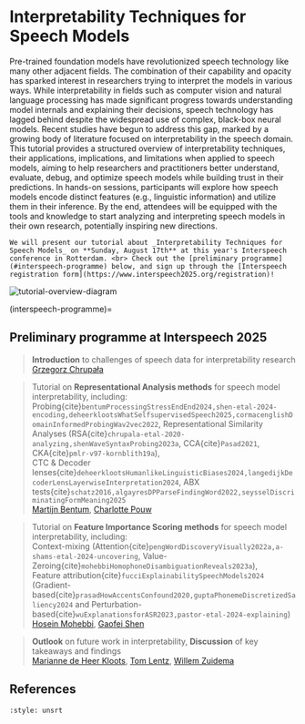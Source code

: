 <head><meta property="og:image" content="https://raw.githubusercontent.com/interpretingdl/speech-interpretability-tutorial/refs/heads/main/book/images/tutorial-overview.png"></head>

# Interpretability Techniques for Speech Models

Pre-trained foundation models have revolutionized speech technology like many other adjacent fields. The combination of their capability and opacity has sparked interest in researchers trying to interpret the models in various ways. While interpretability in fields such as computer vision and natural language processing has made significant progress towards understanding model internals and explaining their decisions, speech technology has lagged behind despite the widespread use of complex, black-box neural models. Recent studies have begun to address this gap, marked by a growing body of literature focused on interpretability in the speech domain. This tutorial provides a structured overview of interpretability techniques, their applications, implications, and limitations when applied to speech models, aiming to help researchers and practitioners better understand, evaluate, debug, and optimize speech models while building trust in their predictions. In hands-on sessions, participants will explore how speech models encode distinct features (e.g., linguistic information) and utilize them in their inference. By the end, attendees will be equipped with the tools and knowledge to start analyzing and interpreting speech models in their own research, potentially inspiring new directions.

```{note} 
We will present our tutorial about _Interpretability Techniques for Speech Models_ on **Sunday, August 17th** at this year's Interspeech conference in Rotterdam. <br> Check out the [preliminary programme](#interspeech-programme) below, and sign up through the [Interspeech registration form](https://www.interspeech2025.org/registration)!
```

![tutorial-overview-diagram](images/tutorial-overview.png)

(interspeech-programme)=
## Preliminary programme at Interspeech 2025

> **Introduction** to challenges of speech data for interpretability research <br>
> [Grzegorz Chrupała](https://grzegorz.chrupala.me/) 

> Tutorial on **Representational Analysis methods** for speech model interpretability, including: <br> Probing{cite}`bentumProcessingStressEndEnd2024,shen-etal-2024-encoding,deheerklootsWhatSelfsupervisedSpeech2025,cormacenglishDomainInformedProbingWav2vec2022`, Representational Similarity Analyses (RSA{cite}`chrupala-etal-2020-analyzing,shenWaveSyntaxProbing2023a`, CCA{cite}`Pasad2021`, CKA{cite}`pmlr-v97-kornblith19a`), <br> CTC & Decoder lenses{cite}`deheerklootsHumanlikeLinguisticBiases2024,langedijkDecoderLensLayerwiseInterpretation2024`, ABX tests{cite}`schatz2016,algayresDPParseFindingWord2022,seysselDiscriminatingFormMeaning2025` <br>
> [Martijn Bentum](https://www.ru.nl/personen/bentum-m), [Charlotte Pouw](https://www.illc.uva.nl/People/Table/person/5440/Charlotte-Pouw) 

> Tutorial on **Feature Importance Scoring methods** for speech model interpretability, including: <br> Context-mixing (Attention{cite}`pengWordDiscoveryVisually2022a,a-shams-etal-2024-uncovering`, Value-Zeroing{cite}`mohebbiHomophoneDisambiguationReveals2023a`), <br> Feature attribution{cite}`fucciExplainabilitySpeechModels2024` (Gradient-based{cite}`prasadHowAccentsConfound2020,guptaPhonemeDiscretizedSaliency2024` and Perturbation-based{cite}`wuExplanationsforASR2023,pastor-etal-2024-explaining`) <br>
> [Hosein Mohebbi](https://hmohebbi.github.io/), [Gaofei Shen](https://www.gaofeishen.com/)

> **Outlook** on future work in interpretability, **Discussion** of key takeaways and findings <br>
> [Marianne de Heer Kloots](https://mdhk.net/), [Tom Lentz](https://www.tilburguniversity.edu/staff/t-o-lentz), [Willem Zuidema](https://staff.fnwi.uva.nl/w.zuidema/) 

## References

```{bibliography}
:style: unsrt
```
<div>